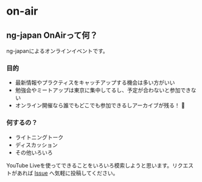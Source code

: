 # on-air

## ng-japan OnAirって何？

ng-japanによるオンラインイベントです。

### 目的

- 最新情報やプラクティスをキャッチアップする機会は多い方がいい
- 勉強会やミートアップは東京に集中してるし、予定が合わないと参加できない
- オンライン開催なら誰でもどこでも参加できるしアーカイブが残る！ :tada:

### 何するの？

- ライトニングトーク
- ディスカッション
- その他いろいろ

YouTube Liveを使ってできることをいろいろ模索しようと思います。リクエストがあれば [Issue](https://github.com/ng-japan/on-air/issues/2) へ気軽に投稿してください。
